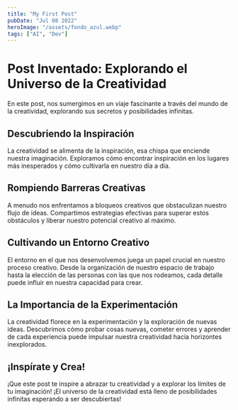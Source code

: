 ```yaml
---
title: "My First Post"
pubDate: "Jul 08 2022"
heroImage: "/assets/fondo_azul.webp"
tags: ["AI", "Dev"]
---
```


# Post Inventado: Explorando el Universo de la Creatividad

En este post, nos sumergimos en un viaje fascinante a través del mundo de la creatividad, explorando sus secretos y posibilidades infinitas.

## Descubriendo la Inspiración

La creatividad se alimenta de la inspiración, esa chispa que enciende nuestra imaginación. Exploramos cómo encontrar inspiración en los lugares más inesperados y cómo cultivarla en nuestro día a día.

## Rompiendo Barreras Creativas

A menudo nos enfrentamos a bloqueos creativos que obstaculizan nuestro flujo de ideas. Compartimos estrategias efectivas para superar estos obstáculos y liberar nuestro potencial creativo al máximo.

## Cultivando un Entorno Creativo

El entorno en el que nos desenvolvemos juega un papel crucial en nuestro proceso creativo. Desde la organización de nuestro espacio de trabajo hasta la elección de las personas con las que nos rodeamos, cada detalle puede influir en nuestra capacidad para crear.

## La Importancia de la Experimentación

La creatividad florece en la experimentación y la exploración de nuevas ideas. Descubrimos cómo probar cosas nuevas, cometer errores y aprender de cada experiencia puede impulsar nuestra creatividad hacia horizontes inexplorados.

## ¡Inspírate y Crea!

¡Que este post te inspire a abrazar tu creatividad y a explorar los límites de tu imaginación! ¡El universo de la creatividad está lleno de posibilidades infinitas esperando a ser descubiertas!
